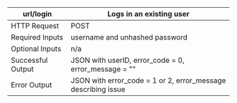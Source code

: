 url/login | Logs in an existing user
--- | ---
HTTP Request | POST
Required Inputs | username and unhashed password
Optional Inputs | n/a
Successful Output | JSON with userID, error_code = 0, error_message = ""
Error Output | JSON with error_code = 1 or 2, error_message describing issue

